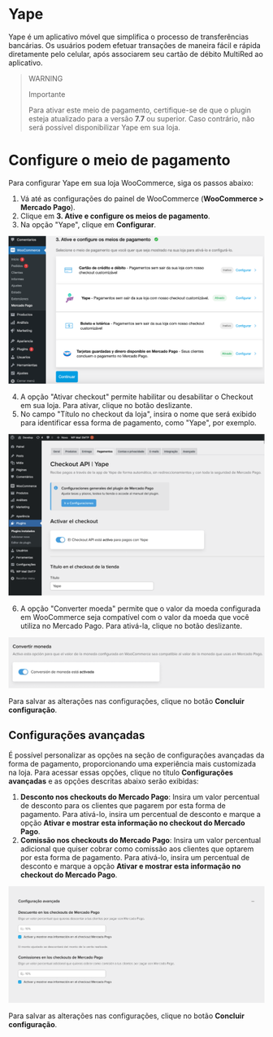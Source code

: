# Yape

Yape é um aplicativo móvel que simplifica o processo de transferências bancárias. Os usuários podem efetuar transações de maneira fácil e rápida diretamente pelo celular, após associarem seu cartão de débito MultiRed ao aplicativo.

> WARNING
>
> Importante
>
> Para ativar este meio de pagamento, certifique-se de que o plugin esteja atualizado para a versão **7.7** ou superior. Caso contrário, não será possível disponibilizar Yape em sua loja. 

# Configure o meio de pagamento

Para configurar Yape em sua loja WooCommerce, siga os passos abaixo:
1. Vá até as configurações do painel de WooCommerce (**WooCommerce > Mercado Pago**).
2. Clique em **3. Ative e configure os meios de pagamento**.
3. Na opção "Yape", clique em **Configurar**.

![Configure](/images/woocomerce/api-configure-yape-pt.png)

4. A opção "Ativar checkout" permite habilitar ou desabilitar o Checkout em sua loja. Para ativar, clique no botão deslizante.
5. No campo "Título no checkout da loja", insira o nome que será exibido para identificar essa forma de pagamento, como "Yape", por exemplo.

![Activar](/images/woocomerce/api-active-yape-es.png)

6. A opção "Converter moeda" permite que o valor da moeda configurada em WooCommerce seja compatível com o valor da moeda que você utiliza no Mercado Pago. Para ativá-la, clique no botão deslizante.

![Convertir moneda](/images/woocomerce/api-active-convert-es.png)

Para salvar as alterações nas configurações, clique no botão **Concluir configuração**.

## Configurações avançadas

É possível personalizar as opções na seção de configurações avançadas da forma de pagamento, proporcionando uma experiência mais customizada na loja. Para acessar essas opções, clique no título **Configurações avançadas** e as opções descritas abaixo serão exibidas:
 1. **Desconto nos checkouts do Mercado Pago**: Insira um valor percentual de desconto para os clientes que pagarem por esta forma de pagamento. Para ativá-lo, insira um percentual de desconto e marque a opção **Ativar e mostrar esta informação no checkout do Mercado Pago**.
 2. **Comissão nos checkouts do Mercado Pago**: Insira um valor percentual adicional que quiser cobrar como comissão aos clientes que optarem por esta forma de pagamento. Para ativá-lo, insira um percentual de desconto e marque a opção **Ativar e mostrar esta informação no checkout do Mercado Pago**.

![Configuración avanzada](/images/woocomerce/api-advanced-settings-yape-es.png)

Para salvar as alterações nas configurações, clique no botão **Concluir configuração**.